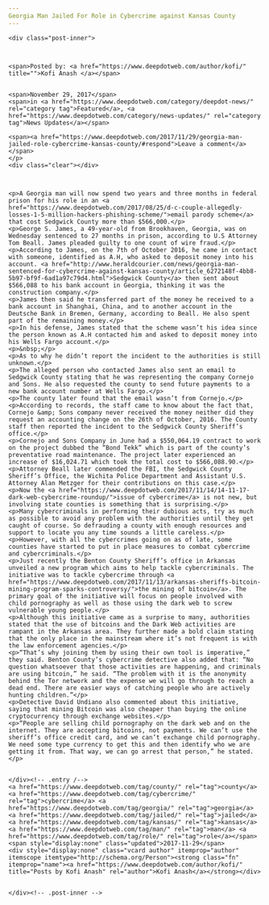 ```yaml
---
Georgia Man Jailed For Role in Cybercrime against Kansas County
---
```

<article class="post-listing post-23725 post type-post status-publish format-standard has-post-thumbnail hentry  tag-county tag-cybercrime tag-georgia tag-jailed tag-kansas tag-man tag-role">
    
    <div class="post-inner">
    
    
        
    <span>Posted by: <a href="https://www.deepdotweb.com/author/kofi/" title="">Kofi Anash </a></span>
    
    
    <span>November 29, 2017</span>
    <span>in <a href="https://www.deepdotweb.com/category/deepdot-news/" rel="category tag">Featured</a>, <a href="https://www.deepdotweb.com/category/news-updates/" rel="category tag">News Updates</a></span>
    
    <span><a href="https://www.deepdotweb.com/2017/11/29/georgia-man-jailed-role-cybercrime-kansas-county/#respond">Leave a comment</a></span>
    </p>
    <div class="clear"></div>
    
    
    
    <p>A Georgia man will now spend two years and three months in federal prison for his role in an <a href="https://www.deepdotweb.com/2017/08/25/d-c-couple-allegedly-losses-1-5-million-hackers-phishing-scheme/">email parody scheme</a> that cost Sedgwick County more than $566,000.</p>
    <p>George S. James, a 49-year-old from Brookhaven, Georgia, was on Wednesday sentenced to 27 months in prison, according to U.S Attorney Tom Beall. James pleaded guilty to one count of wire fraud.</p>
    <p>According to James, on the 7th of October 2016, he came in contact with someone, identified as A.H, who asked to deposit money into his account. <a href="http://www.heraldcourier.com/news/georgia-man-sentenced-for-cybercrime-against-kansas-county/article_6272148f-4bb8-5b97-bf9f-6ad1a97c79d4.html">Sedgwick County</a> then sent about $566,088 to his bank account in Georgia, thinking it was the construction company.</p>
    <p>James then said he transferred part of the money he received to a bank account in Shanghai, China, and to another account in the Deutsche Bank in Bremen, Germany, according to Beall. He also spent part of the remaining money.</p>
    <p>In his defense, James stated that the scheme wasn’t his idea since the person known as A.H contacted him and asked to deposit money into his Wells Fargo account.</p>
    <p>&nbsp;</p>
    <p>As to why he didn’t report the incident to the authorities is still unknown.</p>
    <p>The alleged person who contacted James also sent an email to Sedgwick County stating that he was representing the company Cornejo and Sons. He also requested the county to send future payments to a new bank account number at Wells Fargo.</p>
    <p>The county later found that the email wasn’t from Cornejo.</p>
    <p>According to records, the staff came to know about the fact that, Cornejo &amp; Sons company never received the money neither did they request an accounting change on the 26th of October, 2016. The County staff then reported the incident to the Sedgwick County Sheriff’s office.</p>
    <p>Cornejo and Sons Company in June had a $550,064.19 contract to work on the project dubbed the “Bond Tekk” which is part of the county’s preventative road maintenance. The project later experienced an increase of $16,024.71 which took the total cost to $566,088.90.</p>
    <p>Attorney Beall later commended the FBI, the Sedgwick County Sheriff’s Office, the Wichita Police Department and Assistant U.S. Attorney Alan Metzger for their contributions on this case.</p>
    <p>Now the <a href="https://www.deepdotweb.com/2017/11/14/14-11-17-dark-web-cybercrime-roundup/">issue of cybercrime</a> is not new, but involving state counties is something that is surprising.</p>
    <p>Many cybercriminals in performing their dubious acts, try as much as possible to avoid any problem with the authorities until they get caught of course. So defrauding a county with enough resources and support to locate you any time sounds a little careless.</p>
    <p>However, with all the cybercrimes going on as of late, some counties have started to put in place measures to combat cybercrime and cybercriminals.</p>
    <p>Just recently the Benton County Sheriff’s office in Arkansas unveiled a new program which aims to help tackle cybercriminals. The initiative was to tackle cybercrime through <a href="https://www.deepdotweb.com/2017/11/13/arkansas-sheriffs-bitcoin-mining-program-sparks-controversy/">the mining of bitcoin</a>. The primary goal of the initiative will focus on people involved with child pornography as well as those using the dark web to screw vulnerable young people.</p>
    <p>Although this initiative came as a surprise to many, authorities stated that the use of bitcoins and the Dark Web activities are rampant in the Arkansas area. They further made a bold claim stating that the only place in the mainstream where it’s not frequent is with the law enforcement agencies.</p>
    <p>“That’s why joining them by using their own tool is imperative,” they said. Benton County’s cybercrime detective also added that: “No question whatsoever that those activities are happening, and criminals are using bitcoin,” he said. “The problem with it is the anonymity behind the Tor network and the expense we will go through to reach a dead end. There are easier ways of catching people who are actively hunting children.”</p>
    <p>Detective David Undiano also commented about this initiative, saying that mining Bitcoin was also cheaper than buying the online cryptocurrency through exchange websites.</p>
    <p>“People are selling child pornography on the dark web and on the internet. They are accepting bitcoins, not payments. We can’t use the sheriff’s office credit card, and we can’t exchange child pornography. We need some type currency to get this and then identify who we are getting it from. That way, we can go arrest that person,” he stated.</p>
    
    
    </div><!-- .entry /-->
    <a href="https://www.deepdotweb.com/tag/county/" rel="tag">county</a> <a href="https://www.deepdotweb.com/tag/cybercrime/" rel="tag">cybercrime</a> <a href="https://www.deepdotweb.com/tag/georgia/" rel="tag">georgia</a> <a href="https://www.deepdotweb.com/tag/jailed/" rel="tag">jailed</a> <a href="https://www.deepdotweb.com/tag/kansas/" rel="tag">kansas</a> <a href="https://www.deepdotweb.com/tag/man/" rel="tag">man</a> <a href="https://www.deepdotweb.com/tag/role/" rel="tag">role</a></span>				<span style="display:none" class="updated">2017-11-29</span>
    <div style="display:none" class="vcard author" itemprop="author" itemscope itemtype="http://schema.org/Person"><strong class="fn" itemprop="name"><a href="https://www.deepdotweb.com/author/kofi/" title="Posts by Kofi Anash" rel="author">Kofi Anash</a></strong></div>
    
    
    </div><!-- .post-inner -->
</article><!-- .post-listing -->

